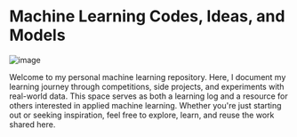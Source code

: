 # Machine Learning Codes, Ideas, and Models
![image](https://github.com/user-attachments/assets/868c1825-b66c-4d9d-8859-4ccb88a9bb4c)

Welcome to my personal machine learning repository. Here, I document my learning journey through competitions, side projects, and experiments with real-world data. This space serves as both a learning log and a resource for others interested in applied machine learning. Whether you're just starting out or seeking inspiration, feel free to explore, learn, and reuse the work shared here.
